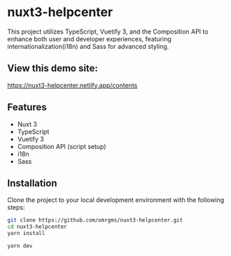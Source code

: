 # nuxt3-helpcenter

This project utilizes TypeScript, Vuetify 3, and the Composition API to enhance both user and developer experiences, featuring internationalization(i18n) and Sass for advanced styling. 

## View this demo site:
<a href="https://nuxt3-helpcenter.netlify.app/contents" target="_blank">https://nuxt3-helpcenter.netlify.app/contents</a>

## Features

- Nuxt 3
- TypeScript
- Vuetify 3
- Composition API (script setup)
- i18n
- Sass


## Installation

Clone the project to your local development environment with the following steps:

```bash
git clone https://github.com/omrgms/nuxt3-helpcenter.git
cd nuxt3-helpcenter
yarn install

yarn dev
